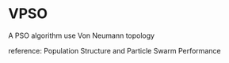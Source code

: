 # VPSO
A PSO algorithm use Von Neumann topology


reference:
Population Structure and Particle Swarm Performance
